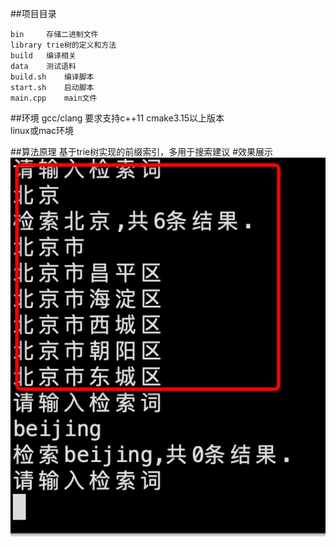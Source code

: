 ##项目目录
	
	bin		存储二进制文件
	library	trie树的定义和方法
	build	编译相关
	data	测试语料
	build.sh	编译脚本
	start.sh	启动脚本
	main.cpp	main文件

##环境
	gcc/clang 要求支持c++11
	cmake3.15以上版本	
	linux或mac环境
	
##算法原理
	基于trie树实现的前缀索引，多用于搜索建议
#效果展示
![效果](./a.png)

